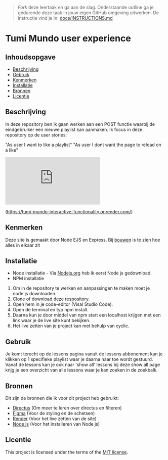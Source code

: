 > _Fork_ deze leertaak en ga aan de slag. Onderstaande outline ga je gedurende deze taak in jouw eigen GitHub omgeving uitwerken. De instructie vind je in: [docs/INSTRUCTIONS.md](docs/INSTRUCTIONS.md)

# Tumi Mundo user experience

## Inhoudsopgave

  * [Beschrijving](#beschrijving)
  * [Gebruik](#gebruik)
  * [Kenmerken](#kenmerken)
  * [Installatie](#installatie)
  * [Bronnen](#bronnen)
  * [Licentie](#licentie)

## Beschrijving
In deze repository ben ik gaan werken aan een POST functie waarbij de eindgebruiker een nieuwe playlist kan aanmaken. Ik focus in deze repository op de user stories:

"As user I want to like a playlist" 
"As user I dont want the page to reload on a like"

![Responsıve mockup.pdf](https://github.com/latoyaln/Tumi-Mundo-interactive-functionality/files/14881800/Responsive.mockup.pdf)

(https://tumi-mundo-interactive-functionality.onrender.com/)

## Kenmerken
Deze site is gemaakt door Node EJS en Express.
Bij [bouwen](https://github.com/latoyaln/tumi-mundo-server-side-website/wiki/3.-Bouwen) is te zien hoe alles in elkaar zit

## Installatie
* Node installatie - Via [Nodejs.org](https://nodejs.org/en/download/) heb ik eerst Node js gedownload.
* NPM installatie

1. Om in de repository te werken en aanpassingen te maken moet je node.js downloaden.
2. Clone of download deze respository.
3. Open hem in je code-editor (Visal Studio Code).
4. Open de terminal en typ npm install.
5. Daarna kun je door middel van npm start een localhost krijgen met een link waar je de live site kunt bekijken.
6. Het live zetten van je project kan met behulp van cyclic.

## Gebruik
Je komt terecht op de lessons pagina vanuit de lessons abbonement kan je klikken op 1 specifieke playlist waar je daarna naar toe wordt gestuurd. Vanaf de lessons kan je ook naar 'show all' lessons bij deze show all page krijg je een overzicht van alle lessons waar je kan zoeken in de zoekbalk.

## Bronnen
Dit zijn de bronnen die ik voor dit project heb gebruikt:

* [Directus](https://docs.directus.io/getting-started/introduction.html) (Om meer te leren over directus en filteren)
* [Figma](figma.com) (Voor de styling en de schetsen)
* [Render](render.com) (Voor het live zetten van de site)
* [Node js](https://nodejs.org/en/download/) (Voor het installeren van Node js)
  
## Licentie

This project is licensed under the terms of the [MIT license](./LICENSE).

